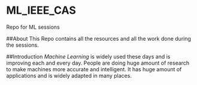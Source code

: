 # ML_IEEE_CAS
Repo for ML sessions

##About
This Repo contains all the resources and all the work done during the sessions.

##Introduction
*Machine Learning* is widely used these days and is improving each and every day. People are doing huge amount of research to make machines more accurate and intelligent.
It has huge amount of applications and is widely adapted in many places.


